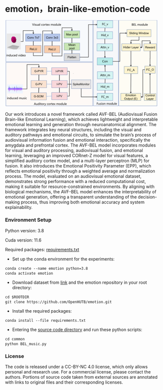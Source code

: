 # emotion，brain-like-emotion-code

![](./img/pipeline.png)


Our work introduces a novel framework called AVF-BEL (Audiovisual Fusion Brain-like Emotional Learning), which achieves lightweight and interpretable emotional learning and generation through neuroanatomical alignment. The framework integrates key neural structures, including the visual and auditory pathways and emotional circuits, to simulate the brain’s process of audiovisual information fusion and emotional interaction, specifically the amygdala and prefrontal cortex. The AVF-BEL model incorporates modules for visual and auditory processing, audiovisual fusion, and emotional learning, leveraging an improved CORnet-Z model for visual features, a simplified auditory cortex model, and a multi-layer perceptron (MLP) for fusion. It also introduces the Emotional Positivity Parameter (EPP), which reflects emotional positivity through a weighted average and normalization process. The model, evaluated on an audiovisual emotional dataset, demonstrates strong performance with a reduced computational cost, making it suitable for resource-constrained environments. By aligning with biological mechanisms, the AVF-BEL model enhances the interpretability of emotional generation, offering a transparent understanding of the decision-making process, thus improving both emotional accuracy and system explainability.

### Environment Setup

Python version: 3.8

Cuda version: 11.6

Required packages: [requirements.txt](https://github.com/OpenHUTB/emotion/blob/main/requirements.txt)

* Set up the conda environment for the experiments:

```shell
conda create --name emotion python=3.8
conda activate emotion
```

* Download dataset from [link](https://openneuro.org/datasets/ds003715/versions/1.0.0/metadata) and the emotion repository in your root directory:
```shell
cd $ROOTDIR
git clone https://github.com/OpenHUTB/emotion.git
```

* Install the required packages:
```shell
conda install --file requirements.txt
```

* Entering the [source code directory](https://github.com/OpenHUTB/emotion/tree/main/common) and run these python scripts:
```shell
cd common
python BEL_music.py
```

### License
The code is released under a CC-BY-NC 4.0 license, which only allows personal and research use.
For a commercial license, please contact the authors. Portions of source code taken from external sources
are annotated with links to original files and their corresponding licenses.


